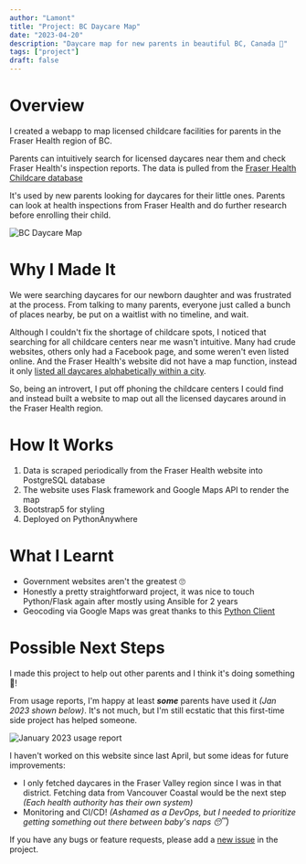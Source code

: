 ```yaml
---
author: "Lamont"
title: "Project: BC Daycare Map"
date: "2023-04-20"
description: "Daycare map for new parents in beautiful BC, Canada 🍁"
tags: ["project"]
draft: false
---
```


# Overview
I created a webapp to map licensed childcare facilities for parents in the Fraser Health region of BC.

Parents can intuitively search for licensed daycares near them and check Fraser Health's inspection reports. The data is pulled from the [Fraser Health Childcare database](https://www.healthspace.ca/Clients/FHA/FHA_Website.nsf/CCFL-Child)

It's used by new parents looking for daycares for their little ones. Parents can look at health inspections from Fraser Health and do further research before enrolling their child.

![BC Daycare Map](/images/bcdaycare-app/bcdaycare-screen.png)

# Why I Made It
We were searching daycares for our newborn daughter and was frustrated at the process. From talking to many parents, everyone just called a bunch of places nearby, be put on a waitlist with no timeline, and wait.

Although I couldn't fix the shortage of childcare spots, I noticed that searching for all childcare centers near me wasn't intuitive. Many had crude websites, others only had a Facebook page, and some weren't even listed online. And the Fraser Health's website did not have a map function, instead it only [listed all daycares alphabetically within a city](https://www.healthspace.ca/Clients/FHA/FHA_Website.nsf/CCFL-Child).

So, being an introvert, I put off phoning the childcare centers I could find and instead built a website to map out all the licensed daycares around in the Fraser Health region.

# How It Works
1. Data is scraped periodically from the Fraser Health website into PostgreSQL database
2. The website uses Flask framework and Google Maps API to render the map
3. Bootstrap5 for styling
4. Deployed on PythonAnywhere

# What I Learnt
* Government websites aren't the greatest 🙄
* Honestly a pretty straightforward project, it was nice to touch Python/Flask again after mostly using Ansible for 2 years
* Geocoding via Google Maps was great thanks to this [Python Client](https://pypi.org/project/googlemaps/)

# Possible Next Steps
I made this project to help out other parents and I think it's doing something 🥳!

From usage reports, I'm happy at least *__some__* parents have used it _(Jan 2023 shown below)_. It's not much, but I'm still ecstatic that this first-time side project has helped someone.

![January 2023 usage report](/images/bcdaycare-app/analytics.png)

I haven't worked on this website since last April, but some ideas for future improvements:
* I only fetched daycares in the Fraser Valley region since I was in that district. Fetching data from Vancouver Coastal would be the next step _(Each health authority has their own system)_
* Monitoring and CI/CD! _(Ashamed as a DevOps, but I needed to prioritize getting something out there between baby's naps 😴)_

If you have any bugs or feature requests, please add a [new issue](https://github.com/kronomon/fraser-health-childcare-map/issues) in the project.